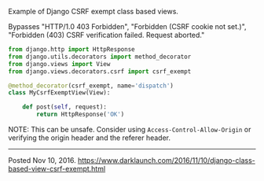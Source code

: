 Example of Django CSRF exempt class based views.

Bypasses "HTTP/1.0 403 Forbidden", "Forbidden (CSRF cookie not set.)", "Forbidden (403) CSRF verification failed. Request aborted."

```python
from django.http import HttpResponse
from django.utils.decorators import method_decorator
from django.views import View
from django.views.decorators.csrf import csrf_exempt

@method_decorator(csrf_exempt, name='dispatch')
class MyCsrfExemptView(View):

    def post(self, request):
        return HttpResponse('OK')
```

NOTE: This can be unsafe. Consider using `Access-Control-Allow-Origin` or verifying the origin header and the referer header.

---


Posted Nov 10, 2016.
https://www.darklaunch.com/2016/11/10/django-class-based-view-csrf-exempt.html